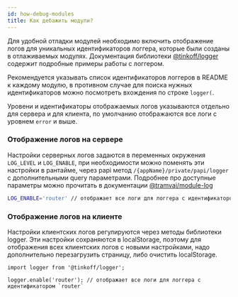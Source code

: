 ```yaml
---
id: how-debug-modules
title: Как дебажить модули?
---
```


Для удобной отладки модулей необходимо включить отображение логов для уникальных идентификаторов логгера, которые были созданы в отлаживаемых модулях. Документация библиотеки [@tinkoff/logger](references/libs/logger.md) содержит подробные примеры работы с логгером.

Рекомендуется указывать список идентификаторов логгеров в README к каждому модулю, в противном случае для поиска нужных идентификаторов можно посмотреть вхождения по строке `logger(`.

Уровени и идентификаторы отображаемых логов указываются отдельно для сервера и для клиента, по умолчанию отображаются все логи с уровнем `error` и выше.

### Отображение логов на сервере

Настройки серверных логов задаются в переменных окружения `LOG_LEVEL` и `LOG_ENABLE`, при необходимости можно поменять эти настройки в рантайме, через papi метод `/{appName}/private/papi/logger` с дополнительными query параметрами. Подробнее про доступные параметры можно прочитать в документации [@tramvai/module-log](references/modules/log.md)

```bash
LOG_ENABLE='router' // отображает все логи для логгера с идентификатором `router`
```

### Отображение логов на клиенте

Настройки клиентских логов регулируются через методы библиотеки logger. Эти настройки сохраняются в localStorage, поэтому для отображения всех клиентских логов с новыми настройками, надо дополнительно перезагрузить страницу, либо очистить localStorage.

```tsx
import logger from '@tinkoff/logger';

logger.enable('router'); // отображает все логи для логгера с идентификатором `router`
```
